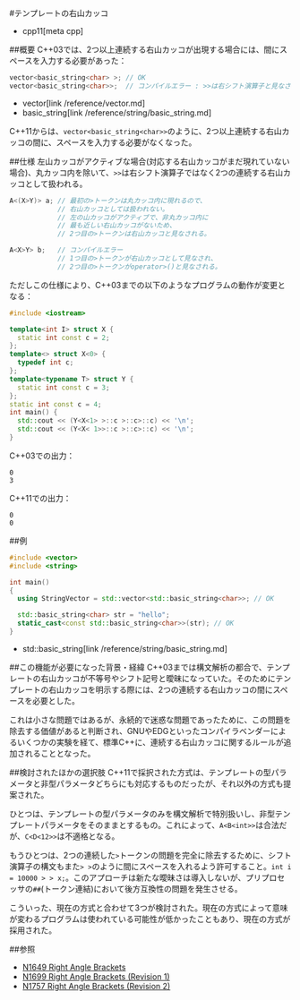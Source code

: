 #テンプレートの右山カッコ
* cpp11[meta cpp]

##概要
C++03では、2つ以上連続する右山カッコが出現する場合には、間にスペースを入力する必要があった：

```cpp
vector<basic_string<char> >; // OK
vector<basic_string<char>>;  // コンパイルエラー : >>は右シフト演算子と見なされる
```
* vector[link /reference/vector.md]
* basic_string[link /reference/string/basic_string.md]

C++11からは、`vector<basic_string<char>>`のように、2つ以上連続する右山カッコの間に、スペースを入力する必要がなくなった。


##仕様
左山カッコがアクティブな場合(対応する右山カッコがまだ現れていない場合)、丸カッコ内を除いて、`>>`は右シフト演算子ではなく2つの連続する右山カッコとして扱われる。

```cpp
A<(X>Y)> a; // 最初の>トークンは丸カッコ内に現れるので、
            // 右山カッコとしては扱われない。
            // 左の山カッコがアクティブで、非丸カッコ内に
            // 最も近しい右山カッコがないため、
            // 2つ目の>トークンは右山カッコと見なされる。

A<X>Y> b;   // コンパイルエラー
            // 1つ目の>トークンが右山カッコとして見なされ、
            // 2つ目の>トークンがoperator>()と見なされる。
```

ただしこの仕様により、C++03までの以下のようなプログラムの動作が変更となる：

```cpp
#include <iostream>

template<int I> struct X {
  static int const c = 2;
};
template<> struct X<0> {
  typedef int c;
};
template<typename T> struct Y {
  static int const c = 3;
};
static int const c = 4;
int main() {
  std::cout << (Y<X<1> >::c >::c>::c) << '\n';
  std::cout << (Y<X< 1>>::c >::c>::c) << '\n';
}
```

C++03での出力：

```
0
3
```

C++11での出力：

```
0
0
```


##例
```cpp
#include <vector>
#include <string>

int main()
{
  using StringVector = std::vector<std::basic_string<char>>; // OK

  std::basic_string<char> str = "hello";
  static_cast<const std::basic_string<char>>(str); // OK
}
```
* std::basic_string[link /reference/string/basic_string.md]


##この機能が必要になった背景・経緯
C++03までは構文解析の都合で、テンプレートの右山カッコが不等号やシフト記号と曖昧になっていた。そのためにテンプレートの右山カッコを明示する際には、2つの連続する右山カッコの間にスペースを必要とした。

これは小さな問題ではあるが、永続的で迷惑な問題であったために、この問題を除去する価値があると判断され、GNUやEDGといったコンパイラベンダーによるいくつかの実験を経て、標準C++に、連続する右山カッコに関するルールが追加されることとなった。


##検討されたほかの選択肢
C++11で採択された方式は、テンプレートの型パラメータと非型パラメータどちらにも対応するものだったが、それ以外の方式も提案された。

ひとつは、テンプレートの型パラメータのみを構文解析で特別扱いし、非型テンプレートパラメータをそのままとするもの。これによって、`A<B<int>>`は合法だが、`C<D<12>>`は不適格となる。

もうひとつは、2つの連続した`>`トークンの問題を完全に除去するために、シフト演算子の構文もまた`> >`のように間にスペースを入れるよう許可すること。`int i = 10000 > > x;`。このアプローチは新たな曖昧さは導入しないが、プリプロセッサの`##`(トークン連結)において後方互換性の問題を発生させる。

こういった、現在の方式と合わせて3つが検討された。現在の方式によって意味が変わるプログラムは使われている可能性が低かったこともあり、現在の方式が採用された。


##参照
- [N1649 Right Angle Brackets](http://www.open-std.org/jtc1/sc22/wg21/docs/papers/2004/n1649.html)
- [N1699 Right Angle Brackets (Revision 1)](http://www.open-std.org/jtc1/sc22/wg21/docs/papers/2004/n1699.html)
- [N1757 Right Angle Brackets (Revision 2)](http://www.open-std.org/jtc1/sc22/wg21/docs/papers/2005/n1757.html)

